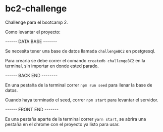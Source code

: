 # bc2-challenge

Challenge para el bootcamp 2.

Como levantar el proyecto: 

------ DATA BASE -------

Se necesita tener una base de datos llamada `challengeBC2` en postgresql.

Para crearla se debe correr el comando `createdb challengeBC2` en la terminal, sin importar en donde ested parado.

------ BACK END --------

En una pestaña de la terminal correr `npm run seed` para llenar la base de datos.

Cuando haya terminado el seed, correr `npm start` para levantar el servidor.

------ FRONT END -------

Es una pestaña aparte de la terminal correr `yarn start`, se abrira una pestaña en el chrome con el proyecto ya listo para usar.
